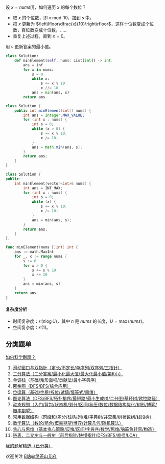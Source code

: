 设 $x=\textit{nums}[i]$，如何遍历 $x$ 的每个数位？

- 取 $x$ 的个位数，即 $x\bmod 10$，加到 $s$ 中。
- 把 $x$ 更新为 $\left\lfloor\dfrac{x}{10}\right\rfloor$，这样十位数变成个位数，百位数变成十位数，……
- 重复上述过程，直到 $x=0$。

用 $s$ 更新答案的最小值。

```py [sol-Python3]
class Solution:
    def minElement(self, nums: List[int]) -> int:
        ans = inf
        for x in nums:
            s = 0
            while x:
                s += x % 10
                x //= 10
            ans = min(ans, s)
        return ans
```

```java [sol-Java]
class Solution {
    public int minElement(int[] nums) {
        int ans = Integer.MAX_VALUE;
        for (int x : nums) {
            int s = 0;
            while (x > 0) {
                s += x % 10;
                x /= 10;
            }
            ans = Math.min(ans, s);
        }
        return ans;
    }
}
```

```cpp [sol-C++]
class Solution {
public:
    int minElement(vector<int>& nums) {
        int ans = INT_MAX;
        for (int x : nums) {
            int s = 0;
            while (x) {
                s += x % 10;
                x /= 10;
            }
            ans = min(ans, s);
        }
        return ans;
    }
};
```

```go [sol-Go]
func minElement(nums []int) int {
	ans := math.MaxInt
	for _, x := range nums {
		s := 0
		for x > 0 {
			s += x % 10
			x /= 10
		}
		ans = min(ans, s)
	}
	return ans
}
```

#### 复杂度分析

- 时间复杂度：$\mathcal{O}(n\log U)$，其中 $n$ 是 $\textit{nums}$ 的长度，$U=\max(\textit{nums})$。
- 空间复杂度：$\mathcal{O}(1)$。

## 分类题单

[如何科学刷题？](https://leetcode.cn/circle/discuss/RvFUtj/)

1. [滑动窗口与双指针（定长/不定长/单序列/双序列/三指针）](https://leetcode.cn/circle/discuss/0viNMK/)
2. [二分算法（二分答案/最小化最大值/最大化最小值/第K小）](https://leetcode.cn/circle/discuss/SqopEo/)
3. [单调栈（基础/矩形面积/贡献法/最小字典序）](https://leetcode.cn/circle/discuss/9oZFK9/)
4. [网格图（DFS/BFS/综合应用）](https://leetcode.cn/circle/discuss/YiXPXW/)
5. [位运算（基础/性质/拆位/试填/恒等式/思维）](https://leetcode.cn/circle/discuss/dHn9Vk/)
6. [图论算法（DFS/BFS/拓扑排序/最短路/最小生成树/二分图/基环树/欧拉路径）](https://leetcode.cn/circle/discuss/01LUak/)
7. [动态规划（入门/背包/状态机/划分/区间/状压/数位/数据结构优化/树形/博弈/概率期望）](https://leetcode.cn/circle/discuss/tXLS3i/)
8. [常用数据结构（前缀和/差分/栈/队列/堆/字典树/并查集/树状数组/线段树）](https://leetcode.cn/circle/discuss/mOr1u6/)
9. [数学算法（数论/组合/概率期望/博弈/计算几何/随机算法）](https://leetcode.cn/circle/discuss/IYT3ss/)
10. [贪心与思维（基本贪心策略/反悔/区间/字典序/数学/思维/脑筋急转弯/构造）](https://leetcode.cn/circle/discuss/g6KTKL/)
11. [链表、二叉树与一般树（前后指针/快慢指针/DFS/BFS/直径/LCA）](https://leetcode.cn/circle/discuss/K0n2gO/)

[我的题解精选（已分类）](https://github.com/EndlessCheng/codeforces-go/blob/master/leetcode/SOLUTIONS.md)

欢迎关注 [B站@灵茶山艾府](https://space.bilibili.com/206214)
